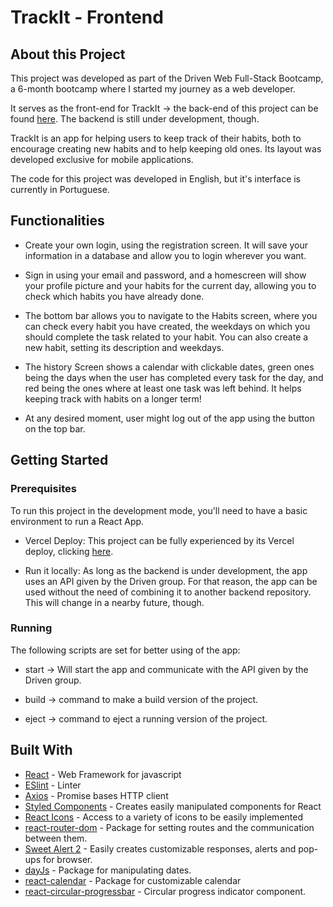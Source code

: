 # TrackIt - Frontend

## About this Project

This project was developed as part of the Driven Web Full-Stack Bootcamp, a 6-month bootcamp where I started my journey as a web developer.

It serves as the front-end for TrackIt -> the back-end of this project can be found [here](https://github.com/CarlosEFPaiva/TrackIt_Backend). The backend is still under development, though.

TrackIt is an app for helping users to keep track of their habits, both to encourage creating new habits and to help keeping old ones. Its layout was developed exclusive for mobile applications.

The code for this project was developed in English, but it's interface is currently in Portuguese.

## Functionalities

- Create your own login, using the registration screen. It will save your information in a database and allow you to login wherever you want.

- Sign in using your email and password, and a homescreen will show your profile picture and your habits for the current day, allowing you to check which habits you have already done.

- The bottom bar allows you to navigate to the Habits screen, where you can check every habit you have created, the weekdays on which you should complete the task related to your habit. You can also create a new habit, setting its description and weekdays.

- The history Screen shows a calendar with clickable dates, green ones being the days when the user has completed every task for the day, and red being the ones where at least one task was left behind. It helps keeping track with habits on a longer term!

- At any desired moment, user might log out of the app using the button on the top bar.

## Getting Started

### Prerequisites

To run this project in the development mode, you'll need to have a basic environment to run a React App.

- Vercel Deploy: This project can be fully experienced by its Vercel deploy, clicking [here](https://projeto10-track-it-sage.vercel.app/).

- Run it locally: As long as the backend is under development, the app uses an API given by the Driven group. For that reason, the app can be used without the need of combining it to another backend repository. This will change in a nearby future, though.

### Running

The following scripts are set for better using of the app:

- start -> Will start the app and communicate with the API given by the Driven group.

- build -> command to make a build version of the project.

- eject -> command to eject a running version of the project.

## Built With

- [React](https://reactjs.org/) - Web Framework for javascript
- [ESlint](https://eslint.org/) - Linter
- [Axios](https://www.npmjs.com/package/axios) - Promise bases HTTP client
- [Styled Components](https://www.npmjs.com/package/styled-components) - Creates easily manipulated components for React
- [React Icons](https://www.npmjs.com/package/react-icons) - Access to a variety of icons to be easily implemented
- [react-router-dom](https://www.npmjs.com/package/react-router-dom) - Package for setting routes and the communication between them.
- [Sweet Alert 2](https://www.npmjs.com/package/sweetalert2) - Easily creates customizable responses, alerts and pop-ups for browser.
- [dayJs](https://www.npmjs.com/package/dayjs) - Package for manipulating dates.
- [react-calendar](https://www.npmjs.com/package/react-calendar) - Package for customizable calendar
- [react-circular-progressbar](https://www.npmjs.com/package/react-circular-progressbar) - Circular progress indicator component.
